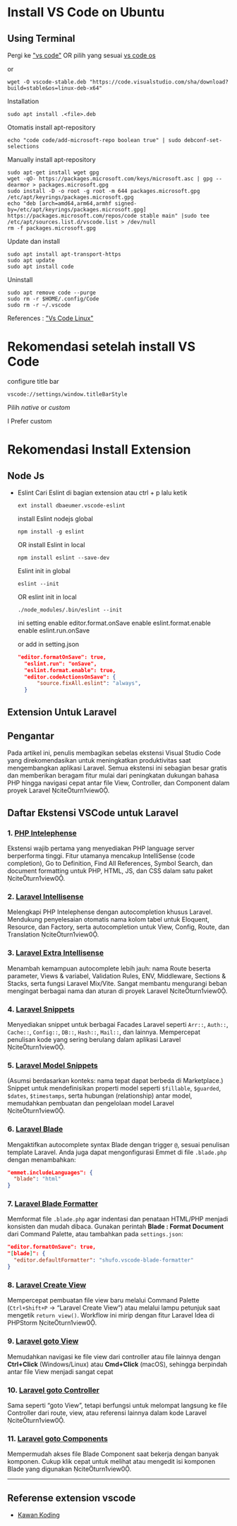 # Install VS Code on Ubuntu

## Using Terminal
Pergi ke ["vs code"](https://code.visualstudio.com/sha/download?build=stable&os=linux-deb-x64) OR pilih yang sesuai [vs code os](https://code.visualstudio.com/Download)

or 
```
wget -O vscode-stable.deb "https://code.visualstudio.com/sha/download?build=stable&os=linux-deb-x64"
```
Installation
```
sudo apt install .<file>.deb
```

Otomatis install apt-repository
```
echo "code code/add-microsoft-repo boolean true" | sudo debconf-set-selections
```

Manually install apt-repository
```
sudo apt-get install wget gpg
wget -qO- https://packages.microsoft.com/keys/microsoft.asc | gpg --dearmor > packages.microsoft.gpg
sudo install -D -o root -g root -m 644 packages.microsoft.gpg /etc/apt/keyrings/packages.microsoft.gpg
echo "deb [arch=amd64,arm64,armhf signed-by=/etc/apt/keyrings/packages.microsoft.gpg] https://packages.microsoft.com/repos/code stable main" |sudo tee /etc/apt/sources.list.d/vscode.list > /dev/null
rm -f packages.microsoft.gpg
```

Update dan install
```
sudo apt install apt-transport-https
sudo apt update
sudo apt install code
```

Uninstall
```
sudo apt remove code --purge
sudo rm -r $HOME/.config/Code
sudo rm -r ~/.vscode
```

References : ["Vs Code Linux"](https://code.visualstudio.com/docs/setup/linux)

# Rekomendasi setelah install VS Code
configure title bar
```
vscode://settings/window.titleBarStyle
```
Pilih $native$ or $custom$

I Prefer custom

# Rekomendasi Install Extension


## Node Js
- Eslint
  Cari Eslint di bagian extension atau ctrl + p lalu ketik
  ```
  ext install dbaeumer.vscode-eslint
  ```

  install Eslint nodejs global
  ```
  npm install -g eslint
  ```
  OR
  install Eslint in local
  ```
  npm install eslint --save-dev
  ```

  Eslint init in global
  ```
  eslint --init
  ```
  OR
  eslint init in local
  ```
  ./node_modules/.bin/eslint --init
  ```

  ini setting
  enable editor.format.onSave
  enable eslint.format.enable
  enable eslint.run.onSave

  or add in setting.json
  ```json
  "editor.formatOnSave": true,
    "eslint.run": "onSave",
    "eslint.format.enable": true,
    "editor.codeActionsOnSave": {
        "source.fixAll.eslint": "always",
    }
  ```
  
## Extension Untuk Laravel
## Pengantar  
Pada artikel ini, penulis membagikan sebelas ekstensi Visual Studio Code yang direkomendasikan untuk meningkatkan produktivitas saat mengembangkan aplikasi Laravel. Semua ekstensi ini sebagian besar gratis dan memberikan beragam fitur mulai dari peningkatan dukungan bahasa PHP hingga navigasi cepat antar file View, Controller, dan Component dalam proyek Laravel citeturn1view0.

## Daftar Ekstensi VSCode untuk Laravel

### 1. [PHP Intelephense](https://marketplace.visualstudio.com/items?itemName=bmewburn.vscode-intelephense-client)  
Ekstensi wajib pertama yang menyediakan PHP language server berperforma tinggi. Fitur utamanya mencakup IntelliSense (code completion), Go to Definition, Find All References, Symbol Search, dan document formatting untuk PHP, HTML, JS, dan CSS dalam satu paket citeturn1view0.

### 2. [Laravel Intellisense](https://marketplace.visualstudio.com/items?itemName=mohamedbenhida.laravel-intellisense)  
Melengkapi PHP Intelephense dengan autocompletion khusus Laravel. Mendukung penyelesaian otomatis nama kolom tabel untuk Eloquent, Resource, dan Factory, serta autocompletion untuk View, Config, Route, dan Translation citeturn1view0.

### 3. [Laravel Extra Intellisense](https://marketplace.visualstudio.com/items?itemName=amiralizadeh9480.laravel-extra-intellisense)  
Menambah kemampuan autocomplete lebih jauh: nama Route beserta parameter, Views & variabel, Validation Rules, ENV, Middleware, Sections & Stacks, serta fungsi Laravel Mix/Vite. Sangat membantu mengurangi beban mengingat berbagai nama dan aturan di proyek Laravel citeturn1view0.

### 4. [Laravel Snippets](https://marketplace.visualstudio.com/items?itemName=onecentlin.laravel5-snippets)  
Menyediakan snippet untuk berbagai Facades Laravel seperti `Arr::`, `Auth::`, `Cache::`, `Config::`, `DB::`, `Hash::`, `Mail::`, dan lainnya. Mempercepat penulisan kode yang sering berulang dalam aplikasi Laravel citeturn1view0.

### 5. [Laravel Model Snippets](https://marketplace.visualstudio.com/items?itemName=ahinkle.laravel-model-snippets)
(Asumsi berdasarkan konteks: nama tepat dapat berbeda di Marketplace.) Snippet untuk mendefinisikan properti model seperti `$fillable`, `$guarded`, `$dates`, `$timestamps`, serta hubungan (relationship) antar model, memudahkan pembuatan dan pengelolaan model Laravel citeturn1view0.

### 6. [Laravel Blade](https://marketplace.visualstudio.com/items?itemName=amirmarmul.laravel-blade-vscode)  
Mengaktifkan autocomplete syntax Blade dengan trigger `@`, sesuai penulisan template Laravel. Anda juga dapat mengonfigurasi Emmet di file `.blade.php` dengan menambahkan:

```json
"emmet.includeLanguages": {
  "blade": "html"
}
```

### 7. [Laravel Blade Formatter](https://marketplace.visualstudio.com/items?itemName=shufo.vscode-blade-formatter)  
Memformat file `.blade.php` agar indentasi dan penataan HTML/PHP menjadi konsisten dan mudah dibaca. Gunakan perintah **Blade : Format Document** dari Command Palette, atau tambahkan pada `settings.json`:
```json
"editor.formatOnSave": true,
"[blade]": {
  "editor.defaultFormatter": "shufo.vscode-blade-formatter"
}
```

### 8. [Laravel Create View](https://marketplace.visualstudio.com/items?itemName=glitchbl.laravel-create-view)  
Mempercepat pembuatan file view baru melalui Command Palette (`Ctrl+Shift+P` → “Laravel Create View”) atau melalui lampu petunjuk saat mengetik `return view()`. Work­flow ini mirip dengan fitur Laravel Idea di PHPStorm citeturn1view0.

### 9. [Laravel goto View](https://marketplace.visualstudio.com/items?itemName=codingyu.laravel-goto-view)  
Memudahkan navigasi ke file view dari controller atau file lainnya dengan **Ctrl+Click** (Windows/Linux) atau **Cmd+Click** (macOS), sehingga berpindah antar file View menjadi sangat cepat

### 10. [Laravel goto Controller](https://marketplace.visualstudio.com/items?itemName=ctf0.laravel-goto-controller)  
Sama seperti “goto View”, tetapi berfungsi untuk melompat langsung ke file Controller dari route, view, atau referensi lainnya dalam kode Laravel citeturn1view0.

### 11. [Laravel goto Components](https://marketplace.visualstudio.com/items?itemName=naoray.laravel-goto-components)  
Mempermudah akses file Blade Component saat bekerja dengan banyak komponen. Cukup klik cepat untuk melihat atau mengedit isi komponen Blade yang digunakan citeturn1view0.

---

## Referense extension vscode
- [Kawan Koding](https://kawankoding.com/tulisan/extension-vscode-untuk-laravel-46fe6)  

